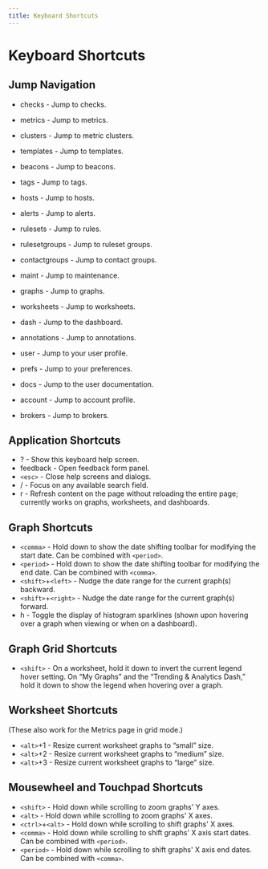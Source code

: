 ```yaml
---
title: Keyboard Shortcuts
---
```


# Keyboard Shortcuts

## Jump Navigation

- checks - Jump to checks.
- metrics - Jump to metrics.
- clusters - Jump to metric clusters.
- templates - Jump to templates.
- beacons - Jump to beacons.
- tags - Jump to tags.

- hosts - Jump to hosts.
- alerts - Jump to alerts.
- rulesets - Jump to rules.
- rulesetgroups - Jump to ruleset groups.
- contactgroups - Jump to contact groups.
- maint - Jump to maintenance.

- graphs - Jump to graphs.
- worksheets - Jump to worksheets.
- dash - Jump to the dashboard.
- annotations - Jump to annotations.

- user - Jump to your user profile.
- prefs - Jump to your preferences.
- docs - Jump to the user documentation.

- account - Jump to account profile.
- brokers - Jump to brokers.

## Application Shortcuts

- ? - Show this keyboard help screen.
- feedback - Open feedback form panel.
- `<esc>` - Close help screens and dialogs.
- / - Focus on any available search field.
- r - Refresh content on the page without reloading the entire page; currently works on graphs, worksheets, and dashboards.

## Graph Shortcuts

- `<comma>` - Hold down to show the date shifting toolbar for modifying the start date. Can be combined with `<period>`.
- `<period>` - Hold down to show the date shifting toolbar for modifying the end date. Can be combined with `<comma>`.
- `<shift>`+`<left>` - Nudge the date range for the current graph(s) backward.
- `<shift>`+`<right>` - Nudge the date range for the current graph(s) forward.
- h - Toggle the display of histogram sparklines (shown upon hovering over a graph when viewing or when on a dashboard).

## Graph Grid Shortcuts

- `<shift>` - On a worksheet, hold it down to invert the current legend hover setting. On “My Graphs” and the “Trending & Analytics Dash,” hold it down to show the legend when hovering over a graph.

## Worksheet Shortcuts

(These also work for the Metrics page in grid mode.)

- `<alt>`+1 - Resize current worksheet graphs to “small” size.
- `<alt>`+2 - Resize current worksheet graphs to “medium” size.
- `<alt>`+3 - Resize current worksheet graphs to “large” size.

## Mousewheel and Touchpad Shortcuts

- `<shift>` - Hold down while scrolling to zoom graphs' Y axes.
- `<alt>` - Hold down while scrolling to zoom graphs' X axes.
- `<ctrl>`+`<alt>` - Hold down while scrolling to shift graphs' X axes.
- `<comma>` - Hold down while scrolling to shift graphs' X axis start dates. Can be combined with `<period>`.
- `<period>` - Hold down while scrolling to shift graphs' X axis end dates. Can be combined with `<comma>`.
